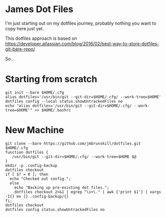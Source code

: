 # James Dot Files

I'm just starting out on my dotfiles journey, probably nothing you want to copy here just yet.

This dotfiles approach is based on https://developer.atlassian.com/blog/2016/02/best-way-to-store-dotfiles-git-bare-repo/

So...

# Starting from scratch
```
git init --bare $HOME/.cfg
alias dotfiles='/usr/bin/git --git-dir=$HOME/.cfg/ --work-tree=$HOME'
dotfiles config --local status.showUntrackedFiles no
echo "alias dotfiles='/usr/bin/git --git-dir=$HOME/.cfg/ --work-tree=$HOME'" >> $HOME/.bashrc
```

# New Machine
```
git clone --bare https://github.com/jmbrunskill/dotfiles.git $HOME/.cfg
function dotfiles {
   /usr/bin/git --git-dir=$HOME/.cfg/ --work-tree=$HOME $@
}
mkdir -p .config-backup
dotfiles checkout
if [ $? = 0 ]; then
  echo "Checked out config.";
  else
    echo "Backing up pre-existing dot files.";
    dotfiles checkout 2>&1 | egrep "\s+\." | awk {'print $1'} | xargs -I{} mv {} .config-backup/{}
fi;
dotfiles checkout
dotfiles config status.showUntrackedFiles no
```
